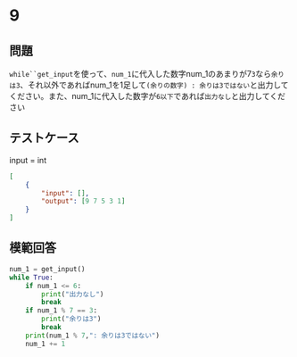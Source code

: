 # 9

## 問題

`while``get_input`を使って、`num_1`に代入した数字num_1のあまりが7`3`なら`余りは3`、それ以外であればnum_1を1足して`(余りの数字) : 余りは3ではない`と出力してください。また、num_1に代入した数字が`6以下`であれば`出力なし`と出力してください

## テストケース
input = int
```json
[
	{
		"input": [],
		"output": [9 7 5 3 1]
	}
]
```

## 模範回答
```python
num_1 = get_input()
while True:
    if num_1 <= 6:
        print("出力なし")
        break
    if num_1 % 7 == 3:
        print("余りは3")
        break
    print(num_1 % 7,": 余りは3ではない")
    num_1 += 1
```